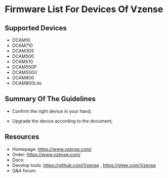 # Firmware List For Devices Of Vzense

## Supported Devices

- DCAM10
- DCAM710
- DCAM305
- DCAM500
- DCAM510
- DCAM550P
- DCAM550U
- DCAM800
- DCAM800Lite

## Summary Of The Guidelines

- Confirm the right device in your hand;

- Upgrade the device according to the document;

## Resources

- Homepage: https://www.vzense.com/
- Order: https://www.vzense.com/
- Docs:
- Develop tools: https://github.com/Vzense , https://gitee.com/Vzense
- Q&A forum:
